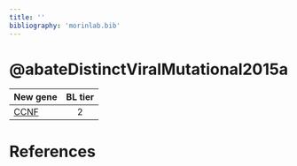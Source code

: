 ```yaml
---
title: ''
bibliography: 'morinlab.bib'
---
```


# @abateDistinctViralMutational2015a
|New gene|BL tier|
|:-|:-:|
|[CCNF](CCNF)|2 |

# References

